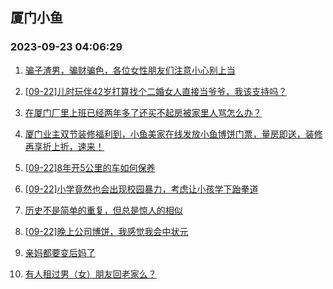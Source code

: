 ## 厦门小鱼 
### 2023-09-23 04:06:29

1. [骗子渣男，骗财骗色，各位女性朋友们注意小心别上当](http://bbs.xmfish.com/read-htm-tid-18076854.html)

2. [[09-22]儿时玩伴42岁打算找个二婚女人直接当爷爷，我该支持吗？](http://bbs.xmfish.com/read-htm-tid-18076891.html)

3. [在厦门厂里上班已经两年多了还买不起房被家里人骂怎么办？](http://bbs.xmfish.com/read-htm-tid-18077194.html)

4. [厦门业主双节装修福利到，小鱼美家在线发放小鱼博饼门票，量房即送，装修再享折上折，速来！](http://bbs.xmfish.com/read-htm-tid-18077129.html)

5. [[09-22]8年开5公里的车如何保养](http://bbs.xmfish.com/read-htm-tid-18076920.html)

6. [[09-22]小学竟然也会出现校园暴力，考虑让小孩学下跆拳道](http://bbs.xmfish.com/read-htm-tid-18076985.html)

7. [历史不是简单的重复，但总是惊人的相似](http://bbs.xmfish.com/read-htm-tid-18077057.html)

8. [[09-22]晚上公司博饼，我感觉我会中状元](http://bbs.xmfish.com/read-htm-tid-18076973.html)

9. [亲妈都要变后妈了](http://bbs.xmfish.com/read-htm-tid-18077089.html)

10. [有人租过男（女）朋友回老家么？](http://bbs.xmfish.com/read-htm-tid-18077161.html)

